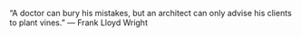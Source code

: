 
“A doctor can bury his mistakes, but an architect can only advise his clients to plant vines.” ― Frank Lloyd Wright
